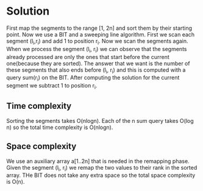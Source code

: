 # Solution
First map the segments to the range [1, 2n] and sort them by their starting point. Now we use a BIT and a sweeping line algorithm. First we scan each segment (l<sub>i</sub>,r<sub>i</sub>) and add 1 to position r<sub>i</sub>. Now we scan the segments again. When we process the segment (l<sub>i</sub>, r<sub>i</sub>) we can observe that the segments already processed are only the ones that start before the current one(because they are sorted). The answer that we want is the number of these segments that also ends before (l<sub>i</sub>, r<sub>i</sub>) and this is computed  with a query sum(r<sub>i</sub>) on the BIT. After computing the solution for the current segment we subtract 1 to position r<sub>i</sub>.

## Time complexity

Sorting the segments takes O(nlogn). Each of the n sum query takes O(log n) so the total time complexity is O(nlogn).

## Space complexity

We use an auxiliary array a[1..2n]  that is needed in the remapping phase. Given the segment (l<sub>i</sub>, r<sub>i</sub>) we  remap the two values to their rank in the sorted array. THe BIT does not take any extra space so the total space complexity is O(n).